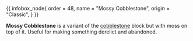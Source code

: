 {{ infobox_node{
	order = 48,
	name = "Mossy Cobblestone",
	origin = "Classic",
} }}

**Mossy Cobblestone** is a variant of the [cobblestone](Cobblestone) block but with moss on top of it. Useful for making something derelict and abandoned.
